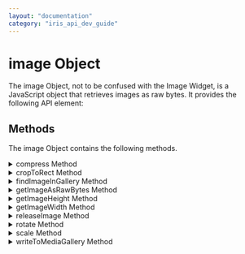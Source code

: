 ```yaml
---
layout: "documentation"
category: "iris_api_dev_guide"
---
```

                            


image Object
============

The image Object, not to be confused with the Image Widget, is a JavaScript object that retrieves images as raw bytes. It provides the following API element:

Methods
-------

The image Object contains the following methods.


<details close markdown="block"><summary>compress Method</summary> 

* * *

Compresses an image by the specified compression ratio.

Syntax

<<imageObject>>.compress(compressionRatio)

Input Parameters

  
| Parameter | Description |
| --- | --- |
| compressionRatio | A floating point value that specifies the amount of compression to use. |

 

Example

{% highlight voltMx %}var imgObj = voltmx.image.createImage(rawBytes);
imgObj.compress(0.8);

{% endhighlight %}

Return Values

None.

Remarks

This method compresses the Image object's bitmap using the JPEG compression algorithm. The floating point value in the _compressionRatio_ parameter must be in the range of 0.0<=_compressionRatio_<=1.0. If _compressionRatio_ is 0.0, this method uses the minimum amount of compression. A value of 1.0 specifies the maximum amount of compression. Values outside the allowed range will be clamped to the nearest valid value. The compression data size that this method produces will vary depending on the hardware platform.

Availability

Available on iOS and Android.

</details>
<details close markdown="block"><summary>cropToRect Method</summary>

* * *

This method crops the bitmap contained by the Image object to the size of the input rectangle.

Syntax

cropToRect(  
    array)

Input Parameters

  
| Parameter | Description |
| --- | --- |
| array | An array of integers specifying the cropping rectangle in the order (x,y,width,height). |

 

Example

{% highlight voltMx %}var imgObj = voltmx.image.createImage(rawBytes);
imgObj.cropToRect([0, 0, 720, 720]);

{% endhighlight %}

Return Values

None.

Remarks

This method crops the current Image object's bitmap to the size of the rectangle specified in the _array_ parameter, altering the bitmap in the process.

If there is no intersection between the Image object's bitmap and the rectangle in the _array_ parameter, then no cropping is performed.

Availability

Available on iOS and Android.

* * *

</details>
<details close markdown="block"><summary>findImageInGallery Method</summary> 

* * *

Searches for and retrieves and image in the device's gallery of pictures.

Syntax

findImageInGallery(  
    config)

Input Parameters

  
| Parameter | Description |
| --- | --- |
| config | A JavaScript object containing the information needed to search for the image. This object holds the following key-value pairs.albumName: An optional string that specifies the album to search. Not used on iOS. imageName: A string that holds the file name (including the extension) of the image file to search for. |

 

Example

{% highlight voltMx %}var imgObj = voltmx.image.createImage("src.png");
imgObj.writeToGallery();

var uniqueImgIdentifier;

function onSuccess(uniqueIdentifier) {
    uniqueImgIdentifier = uniqueIdentifier;
}

config = {
    ImageName: uniqueImgIdentifier
};

var rawBytesObj = findImageInGallery(config);
{% endhighlight %}

Return Values

Returns an object of type voltmx.types.RawBytes that contains the RawBytes image data if the file exists, or `null` if the file is not found.

Exceptions

| Value | Description |
| --- | --- |
| 100 | Either `albumName` or `imageName` was not of type String. |

* * *

</details>
<details close markdown="block"><summary>getImageAsRawBytes Method</summary> 

* * *

Retrieves the image height as an integer.

Syntax

getImageAsRawBytes(  
    encodingFormat)

Input Parameters

  
| Parameter | Description |
| --- | --- |
| encodingFormat | A constant from the Image Format Constants in the voltmx.image namespace that specifies the format of the bitmap image. |

 

Example

{% highlight voltMx %}var imgobj = voltmx.image.createimage(rawbytes);
var imgobj = voltmx.image.createimage(form1.camera1.rawbytes);
imgobj.writetomediagallery();
var uniqueimgidentifier;

function onsuccess(uniqueidentifier) {
    uniqueimgidentifier = uniqueidentifier;
}
config = {
    imagename: uniqueimgidentifier
};

var rawbytesobj = voltmx.image.findimageingallery(config);
form1.img1.rawbytes = rawbytesobj;
{% endhighlight %}

Return Values

The Image object's bitmap in RawBytes format if an image format is specified. If not, this method returns the RawBytes data in a platform-specific formats.

Availability

Available on iOS and Android.

</details>
<details close markdown="block"><summary>getImageHeight Method</summary> 

* * *

Retrieves the image height as an integer.

Syntax

getImageHeight();

Example

{% highlight voltMx %}var imgObj = voltmx.image.createImage(rawBytes);
var imgHeight = imgObj.getImageHeight();
voltmx.print("Image height is:" + imgHeight);
form1.img1.rawbytes = rawbytesobj;
{% endhighlight %}

Input Parameters

None.

Return Values

An integer that specifies the height of the Image.

Availability

Available on iOS and Android.

</details>
<details close markdown="block"><summary>getImageWidth Method</summary> 

* * *

Retrieves the image width as an integer.

Syntax

getImageWidth();

Example

{% highlight voltMx %}var imgObj = voltmx.image.createImage(rawBytes);  
var imgWidth = imgObj.getImageWidth();  
voltmx.print("Image width is:" + imgWidth);
{% endhighlight %}

Input Parameters

None.

Return Values

An integer that specifies the object of the Image.

Availability

Available on iOS and Android.

</details>
<details close markdown="block"><summary>releaseImage Method</summary> 

* * *

Removes the internal image from the image object.

Syntax

<<imageObject>>.releaseImage()

Example

{% highlight voltMx %}var imgObj = voltmx.image.createImage(rawB);
imgObj.releaseImage();

{% endhighlight %}

Input Parameters

None.

Return Values

None.

Availability

Available on iOS.

</details>
<details close markdown="block"><summary>rotate Method</summary> 

* * *

Rotates an imageObject either in a clockwise or counter-clockwise manner, depending on the specified rotation degree. In addition, you can use this API on Windows platform to crop the edges of the rotated image based on the provided cropImage value.

Syntax

<<imageObject>>.rotate(degree, cropImage)

Input Parameters

  
| Parameter | Description |
| --- | --- |
| degree \[Number\] - Mandatory | The degree by which the imageObject is to be rotated. You can specify any number for the degree parameter: positive or negative. For positive number: rotation occurs in a clockwise manner. For negative number: rotation occurs in a counter-clockwise manner. For example, rotate(90) ,rotate(-90) , rotate(355.5), and rotate(367.5). |
| cropImage \[Boolean\] - Optional | If cropImage is true, the rotated imageObject is cropped at the edges; otherwise, the imageObject is not cropped. The default value for cropImage is false.For example, rotate(45, true) and rotate(-145, false). |

 

Example

{% highlight voltMx %}//Rotate image without crop filter applied  
var imageObject = voltmx.image.createImage("Image.png");  
imageObject.rotate(45);  
  
//Rotate image without crop filter applied  
var imageObject = voltmx.image.createImage("Image.png");
imageObject.rotate(45, true);
{% endhighlight %}

Return Values

None.

Remarks

*   The rotate API does not return a new rotated image, instead it rotates the received image.
    

Limitations

*   The cropImage parameter is applicable only for the Windows platform.

Platform Availability

*   iOS
*   Android
*   Windows

</details>
<details close markdown="block"><summary>scale Method</summary> 

* * *

Scales the bitmap in the current Image object to a larger or smaller size.

Syntax

scale(scaleFactor)

Input Parameters

  
| Parameter | Description |
| --- | --- |
| scaleFactor | A floating point number that is used to scale the bitmap to a larger or smaller size. |

 

Example

{% highlight voltMx %}var imgObj = voltmx.image.createImage(rawB);
imgObj.scale(0.4);

{% endhighlight %}

Return Values

None.

Remarks

The floating point number in the _scaleFactor_ parameter cannot be less than zero. If it is in the range 0.0<=_scaleFactor_<1.0, the bitmap size will be reduced. Depending on the hardware and the size of the bitmap, distortion or blurring of the image can occur when it is reduced. If _scaleFactor_ equals 1, this method does nothing.

When your app sets _scaleFactor_ to a value greater than 1.0, the size of the bitmap increases. Values greater than 2.0 may result into memory warnings on some platforms. The resultant image quality may differ on platforms due to interpolation algorithms used.

Availability

Available on iOS and Android.

</details>
<details close markdown="block"><summary>writeToMediaGallery Method</summary> 

* * *

Writes an image to device's media gallery.

Syntax

writeToMediaGallery(  
    config)

Input Parameters

_config_

Optional. A dictionary with configurable properties. If you do not specify the config parameter as an argument, the images will be written to the default public location based on the device's OS. You can pass the following properties in the config parameter.

  
| Key | Description |
| --- | --- |
| albumName \[Optional\] | A string that specifies a sub-folder name under the media gallery folder to save images into. You can make use of the property in the following cases:You can directly define a name to the album. In this case, when you call the API, a folder with the name that you defined is created under the media gallery, and then the image is saved to the folder.You can directly define a name to the album. In this case, when you call the API, a folder with the name that you defined is created under the media gallery, and then the image is saved to the folder.> **_Note:_** If you do not specify the albumName property in the config parameter, the images will be written to the default public location based on the device's OS.On iOS devices, the images are saved to the `Camera Roll` folder.On Android and Windows devices, the images are saved to the `Pictures` folder.> **_Note:_** If the value of the albumName key is not of String type, an exception is thrown with error code as '100' with the message "Invalid argument." |
| imageName \[Optional\] | A string that specifies a name to an image with which the image should be written to the gallery. The image will be saved to the gallery with the given name without any extension. If any extension is given along with the image name, an exception is thrown with error code '100' with the message "Invalid argument." The cases defined for the albumName property is also applies to the imageName property.If no name is specified to the image, the SDK will give a name to the image, and then write to the gallery.The property is respected only in Windows and Android platforms.> **_Note:_** If the value of the imageName key is not of String type, an exception is thrown with error code as '100' with the message "Invalid argument." |
| extensionType \[Optional\] | A constant that specifies the file format type of the image in which the image should be saved to the gallery. The following are the file format constants that you can specify:voltmx.image.ENCODE\_JPEG: the image will be saved in JPEG format.voltmx.image.ENCODE\_PNG: the image will be saved in PNG format.The default value of the property is voltmx.image.ENCODE\_JPEG.This parameter is available on all platforms. |
| handleRecoverableException \[Optional\] | A Boolean value that handles the **RecoverableSecurityException** that occurs when the [overwrite](#overwrite) parameter is used to overwrite an image that is owned by another app. `true`: Displays the system permission dialog box that requests confirmation to overwrite the image.If the user grants permission to overwrite, the image is overwritten. If the user denies permission to overwrite, the same RecoverableSecurityException will be passed to the error callback. `false`: The RecoverableSecurityException is not handled and the default error message `(Failed to insert/update the image)` is passed to the error callback. The default value of the property is `false`. > **_Note:_** This is an Android-specific parameter and is only applicable on Android 10 (and later) devices. |
| overwrite \[Optional\] | A Boolean value that specifies whether or not to overwrite existing images.`true`: overwrites the image if already exists with the name specified for a new image.`false`: Appends time stamp to the specified image name if already an image exists with same name; then the image is saved to the gallery.The default value of the property is `false`.This parameter is available only for Android and Windows platforms.> **_Note:_** If the value of the overwrite key is not of Boolean type, an exception is thrown with error code as '100' with the message "Invalid argument." |
| onSuccess \[Optional\] | A callback function that is invoked when writing the image to the media gallery is successful. You can define your own logic in the callback function. For example, you can define an alert message stating "your photo saved successfully."This parameter is available on all platforms.On IOS, a local device-specific unique identifier (910E7DBE-1DB0-455F-93B3-4500AA93042F/L0/001) is a string of the written image from the media gallery. In case of Android and Windows platform, the image name is returned. |
| onFailure \[Optional\] | A callback function is invoked when this function has failed to write an image to the media gallery. When it is invoked, the callback is passed a failure status and an error message. The failure status values can be one of the following.voltmx.application.PERMISSION\_DENIED: The app does not have required permissions to access the media gallery.voltmx.image.SAVE\_FAILED: The app failed to save an image to the media gallery.voltmx.image.INSUFFICIENT\_STORAGE: There is no enough space in the media gallery.voltmx.image.SAVE\_FAILED\_RECOVERABLE: The app failed to overwrite an image that is owned by another app. This error occurs only on Android devices when the handleRecoverableException key is set to true.This parameter is available on all platforms.Example (onFailure)if (statusOfFailure == voltmx.application.PERMISSION\_DENIED) { { } else if (statusOfFailure == voltmx.image.SAVE\_FAILED) { } else if (statusOfFailure == voltmx.image.INSUFFICIENT\_STORAGE) { } voltmx.print("reason for the failure" + errorMessage); } |

 

Example

{% highlight voltMx %}var config =

{
    albumName: "MyAlbum",
    extensionType: voltmx.image.ENCODE_PNG,
    onSuccess: successCallback2,
    onFailure: failureCallback2
};
var imgName = "sample.png";
var img = voltmx.image.createImage(imgName);
img.writeToMediaGallery(config);
{% endhighlight %}

Return Values

None.

Remarks

You can make use of the `writeToImageGallery` function when end user wants to save an image from your app to device's gallery. The image gets saved to media gallery based on the properties you pass in the `config` parameter. If you do not pass the `config` parameter to the function, the image gets saved to the device's public location.

On iOS, there is no loss of image quality when you call the `writeToImageGallery` function.

Your app may require runtime permissions to access the device's media gallery. For more information on checking, requesting, and obtaining runtime permissions, please see [Runtime Permissions API](runtime_permissions.html).

Limitations

iOS

To use the `writeToImageGallery` function for the iOS platform, open the the app's Info.plist and define the key NSPhotoLibraryUsageDescription. Add reason for accessing the media gallery as a string value to the key. Otherwise, the app crashes.

Android

The directory path of the primary external storage is dependent on the device. When your app calls the `writeToImageGallery` function , the function accesses the device's external storage to save the image. Generally, the external storage is an SD card inserted into the device that can store relatively large amount of data. There is also the possibility that the devices uses built-in storage that is distinct from the protected internal storage. The `writeToImageGallery` function uses the directory path of the external storage provided by the device's OS for saving images.

Platform Availability

Android

iOS 8 and later versions

Windows

![](resources/prettify/onload.png)
